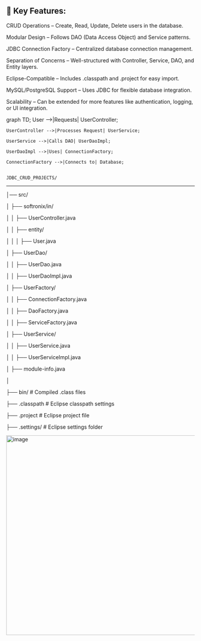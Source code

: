 🔹 Key Features:
----------------------------------------------------------------------------------------------------

CRUD Operations – Create, Read, Update, Delete users in the database.

Modular Design – Follows DAO (Data Access Object) and Service patterns.

JDBC Connection Factory – Centralized database connection management.

Separation of Concerns – Well-structured with Controller, Service, DAO, and Entity layers.

Eclipse-Compatible – Includes .classpath and .project for easy import.

MySQL/PostgreSQL Support – Uses JDBC for flexible database integration.

Scalability – Can be extended for more features like authentication, logging, or UI integration.


graph TD;
    User -->|Requests| UserController;
    
    UserController -->|Processes Request| UserService;
    
    UserService -->|Calls DAO| UserDaoImpl;
    
    UserDaoImpl -->|Uses| ConnectionFactory;
    
    ConnectionFactory -->|Connects to| Database;


    JDBC_CRUD_PROJECTS/
_________________________________________________________________________________________________________________________

│── src/

│   ├── softronix/in/

│   │   ├── UserController.java

│   │   ├── entity/

│   │   │   ├── User.java

│   ├── UserDao/

│   │   ├── UserDao.java

│   │   ├── UserDaoImpl.java

│   ├── UserFactory/

│   │   ├── ConnectionFactory.java

│   │   ├── DaoFactory.java

│   │   ├── ServiceFactory.java

│   ├── UserService/

│   │   ├── UserService.java

│   │   ├── UserServiceImpl.java

│   ├── module-info.java

│

├── bin/                # Compiled .class files

├── .classpath          # Eclipse classpath settings

├── .project            # Eclipse project file

├── .settings/          # Eclipse settings folder




<img width="533" alt="image" src="https://github.com/user-attachments/assets/da9ed85a-044c-4a02-8fa0-9b2b2d5343ac" />
